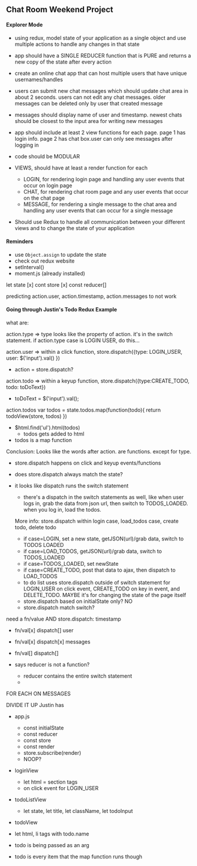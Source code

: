## Chat Room Weekend Project
#### Explorer Mode
- using redux, model state of your application as a single object and use multiple actions to handle any changes in that state
- app should have a SINGLE REDUCER function that is PURE and returns a new copy of the state after every action
- create an online chat app that can host multiple users that have unique usernames/handles
- users can submit new chat messages which should update chat area in about 2 seconds. users can not edit any chat messages. older messages can be deleted only by user that created message
- messages should display name of user and timestamp. newest chats should be closest to the input area for writing new messages
- app should include at least 2 view functions for each page. page 1 has login info. page 2 has chat box.user can only see messages after logging in
- code should be MODULAR
- VIEWS, should have at least a render function for each
  - LOGIN, for rendering login page and handling any user events that occur on login page
  - CHAT, for rendering chat room page and any user events that occur on the chat page
  - MESSAGE, for rendering a single message to the chat area and handling any user events that can occur for a single message

- Should use Redux to handle all communication between your different views and to change the state of your application

#### Reminders
- use `Object.assign` to update the state
- check out redux website
- setInterval()
- moment.js (already installed)

let state [x]
cont store [x]
const reducer[]

predicting action.user, action.timestamp, action.messages to not work

#### Going through Justin's Todo Redux Example

what are:

action.type => type looks like the property of action. it's in the switch statement. if action.type case is LOGIN USER, do this...

action.user => within a click function, store.dispatch({type: LOGIN_USER, user: $('input').val() })
  - action = store.dispatch?

action.todo => within a keyup function, store.dispatch({type:CREATE_TODO, todo: toDoText})
  - toDoText = $('input').val();

action.todos
var todos = state.todos.map(function(todo){
  return todoView(store, todos)
  })
  - $html.find('ul').html(todos)
    - todos gets added to html
  - todos is a map function

Conclusion: Looks like the words after action. are functions. except for type.
- store.dispatch happens on click and keyup events/functions
- does store.dispatch always match the state?
- it looks like dispatch runs the switch statement
  - there's a dispatch in the switch statements as well, like when user logs in, grab the data from json url, then switch to TODOS_LOADED. when you log in, load the todos.

  More info: store.dispatch within login case, load_todos case, create todo, delete todo
  - if case=LOGIN, set a new state, getJSON(url)/grab data, switch to TODOS LOADED
  - if case=LOAD_TODOS, getJSON(url)/grab data, switch to TODOS_LOADED
  - if case=TODOS_LOADED, set newState
  - if case=CREATE_TODO, post that data to ajax, then dispatch to LOAD_TODOS
  - to do list uses store.dispatch outside of switch statement for LOGIN_USER on click event, CREATE_TODO on key in event, and DELETE_TODO. MAYBE it's for changing the state of the page itself
  - store.dispatch based on initialState only? NO
  - store.dispatch match switch?




need a fn/value AND store.dispatch:
timestamp
  - fn/val[x] dispatch[]
user
  - fn/val[x] dispatch[x]
messages
  - fn/val[] dispatch[]


  - says reducer is not a function?
    - reducer contains the entire switch statement
    -
FOR EACH ON MESSAGES


DIVIDE IT UP
Justin has
- app.js
  - const initialState
  - const reducer
  - const store
  - const render
  - store.subscribe(render)
  - NOOP?

- loginView
  - let html = section tags
  - on click event for LOGIN_USER

- todoListView
  - let state, let title, let className, let todoInput

- todoView
 - let html, li tags with todo.name
 - todo is being passed as an arg
 - todo is every item that the map function runs though
